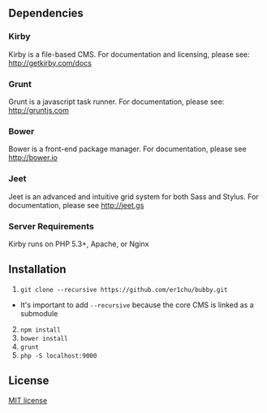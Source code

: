 ## Dependencies
### Kirby

Kirby is a file-based CMS. For documentation and licensing, please see: <http://getkirby.com/docs>

### Grunt
Grunt is a javascript task runner. For documentation, please see: <http://gruntjs.com>

### Bower
Bower is a front-end package manager. For documentation, please see <http://bower.io>

### Jeet
Jeet is an advanced and intuitive grid system for both Sass and Stylus. For documentation, please see <http://jeet.gs>

### Server Requirements
Kirby runs on PHP 5.3+, Apache, or Nginx

## Installation
1. `git clone --recursive https://github.com/er1chu/bubby.git`
- It's important to add `--recursive` because the core CMS is linked as a submodule
2. `npm install`
3. `bower install`
4. `grunt`
5. `php -S localhost:9000`

## License
[MIT license](http://opensource.org/licenses/mit-license.php)

